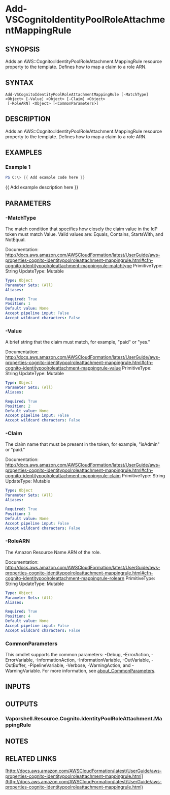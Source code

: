 # Add-VSCognitoIdentityPoolRoleAttachmentMappingRule

## SYNOPSIS
Adds an AWS::Cognito::IdentityPoolRoleAttachment.MappingRule resource property to the template.
Defines how to map a claim to a role ARN.

## SYNTAX

```
Add-VSCognitoIdentityPoolRoleAttachmentMappingRule [-MatchType] <Object> [-Value] <Object> [-Claim] <Object>
 [-RoleARN] <Object> [<CommonParameters>]
```

## DESCRIPTION
Adds an AWS::Cognito::IdentityPoolRoleAttachment.MappingRule resource property to the template.
Defines how to map a claim to a role ARN.

## EXAMPLES

### Example 1
```powershell
PS C:\> {{ Add example code here }}
```

{{ Add example description here }}

## PARAMETERS

### -MatchType
The match condition that specifies how closely the claim value in the IdP token must match Value.
Valid values are: Equals, Contains, StartsWith, and NotEqual.

Documentation: http://docs.aws.amazon.com/AWSCloudFormation/latest/UserGuide/aws-properties-cognito-identitypoolroleattachment-mappingrule.html#cfn-cognito-identitypoolroleattachment-mappingrule-matchtype
PrimitiveType: String
UpdateType: Mutable

```yaml
Type: Object
Parameter Sets: (All)
Aliases:

Required: True
Position: 1
Default value: None
Accept pipeline input: False
Accept wildcard characters: False
```

### -Value
A brief string that the claim must match, for example, "paid" or "yes."

Documentation: http://docs.aws.amazon.com/AWSCloudFormation/latest/UserGuide/aws-properties-cognito-identitypoolroleattachment-mappingrule.html#cfn-cognito-identitypoolroleattachment-mappingrule-value
PrimitiveType: String
UpdateType: Mutable

```yaml
Type: Object
Parameter Sets: (All)
Aliases:

Required: True
Position: 2
Default value: None
Accept pipeline input: False
Accept wildcard characters: False
```

### -Claim
The claim name that must be present in the token, for example, "isAdmin" or "paid."

Documentation: http://docs.aws.amazon.com/AWSCloudFormation/latest/UserGuide/aws-properties-cognito-identitypoolroleattachment-mappingrule.html#cfn-cognito-identitypoolroleattachment-mappingrule-claim
PrimitiveType: String
UpdateType: Mutable

```yaml
Type: Object
Parameter Sets: (All)
Aliases:

Required: True
Position: 3
Default value: None
Accept pipeline input: False
Accept wildcard characters: False
```

### -RoleARN
The Amazon Resource Name ARN of the role.

Documentation: http://docs.aws.amazon.com/AWSCloudFormation/latest/UserGuide/aws-properties-cognito-identitypoolroleattachment-mappingrule.html#cfn-cognito-identitypoolroleattachment-mappingrule-rolearn
PrimitiveType: String
UpdateType: Mutable

```yaml
Type: Object
Parameter Sets: (All)
Aliases:

Required: True
Position: 4
Default value: None
Accept pipeline input: False
Accept wildcard characters: False
```

### CommonParameters
This cmdlet supports the common parameters: -Debug, -ErrorAction, -ErrorVariable, -InformationAction, -InformationVariable, -OutVariable, -OutBuffer, -PipelineVariable, -Verbose, -WarningAction, and -WarningVariable. For more information, see [about_CommonParameters](http://go.microsoft.com/fwlink/?LinkID=113216).

## INPUTS

## OUTPUTS

### Vaporshell.Resource.Cognito.IdentityPoolRoleAttachment.MappingRule
## NOTES

## RELATED LINKS

[http://docs.aws.amazon.com/AWSCloudFormation/latest/UserGuide/aws-properties-cognito-identitypoolroleattachment-mappingrule.html](http://docs.aws.amazon.com/AWSCloudFormation/latest/UserGuide/aws-properties-cognito-identitypoolroleattachment-mappingrule.html)

